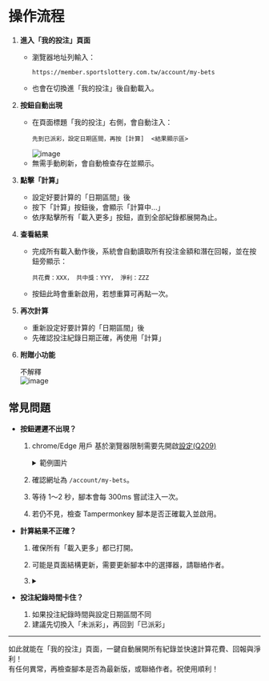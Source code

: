 # 操作流程



1. **進入「我的投注」頁面**

   * 瀏覽器地址列輸入：
     ```
     https://member.sportslottery.com.tw/account/my-bets
     ```
   * 也會在切換進「我的投注」後自動載入。

2. **按鈕自動出現**

   * 在頁面標題「我的投注」右側，會自動注入：  
     ```
     先到已派彩，設定日期區間，再按 [計算]  <結果顯示區>
     ```
     ![image](https://github.com/user-attachments/assets/d44502a5-0284-4fe3-89f9-e1d07520bbcc)
   * 無需手動刷新，會自動檢查存在並顯示。

3. **點擊「計算」**

   * 設定好要計算的「日期區間」後
   * 按下「計算」按鈕後，會顯示「計算中...」
   * 依序點擊所有「載入更多」按鈕，直到全部紀錄都展開為止。

4. **查看結果**

   * 完成所有載入動作後，系統會自動讀取所有投注金額和潛在回報，並在按鈕旁顯示：

     ```
     共花費：XXX， 共中獎：YYY， 淨利：ZZZ
     ```
   * 按鈕此時會重新啟用，若想重算可再點一次。

5. **再次計算**

   * 重新設定好要計算的「日期區間」後
   * 先確認投注紀錄日期正確，再使用「計算」

6. **附贈小功能**

   不解釋  
  ![image](https://github.com/user-attachments/assets/9252cd2a-d150-4bcf-b583-3cd82f718ea9)


## 常見問題

* **按鈕遲遲不出現？**

  1. chrome/Edge 用戶 基於瀏覽器限制需要先開啟[設定(Q209)](https://www.tampermonkey.net/faq.php#Q209)  
      <details>
     <summary>範例圖片</summary>
     
       ![image](https://github.com/user-attachments/assets/12e60fd8-6cef-41bb-95e0-edf84d7bccc0)
     </details>
  2. 確認網址為 `/account/my-bets`。
  3. 等待 1～2 秒，腳本會每 300ms 嘗試注入一次。
  4. 若仍不見，檢查 Tampermonkey 腳本是否正確載入並啟用。

* **計算結果不正確？**

  1. 確保所有「載入更多」都已打開。
  2. 可能是頁面結構更新，需要更新腳本中的選擇器，請聯絡作者。
  3.     
      <details>
     <summary></summary>

         勇敢面對現實
     </details>

* **投注紀錄時間卡住？**

  1. 如果投注紀錄時間與設定日期區間不同  
  2. 建議先切換入「未派彩」，再回到「已派彩」  


---

如此就能在「我的投注」頁面，一鍵自動展開所有紀錄並快速計算花費、回報與淨利！  
有任何異常，再檢查腳本是否為最新版，或聯絡作者。祝使用順利！



